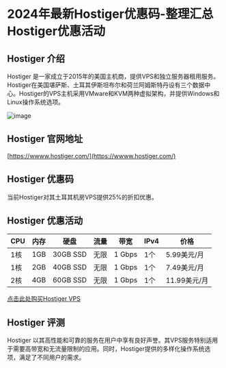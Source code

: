 # 2024年最新Hostiger优惠码-整理汇总Hostiger优惠活动

## Hostiger 介绍
Hostiger 是一家成立于2015年的美国主机商，提供VPS和独立服务器租用服务。Hostiger在美国堪萨斯、土耳其伊斯坦布尔和荷兰阿姆斯特丹设有三个数据中心。Hostiger的VPS主机采用VMware和KVM两种虚拟架构，并提供Windows和Linux操作系统选项。

![image](https://github.com/tkjvg21706/Hostiger/assets/167614563/d1ca6aa2-8973-419e-85f0-20664edffb08)

## Hostiger 官网地址
[https://wwww.hostiger.com/](https://wwww.hostiger.com/)

## Hostiger 优惠码
当前Hostiger对其土耳其机房VPS提供25%的折扣优惠。

## Hostiger 优惠活动
| CPU | 内存 | 硬盘       | 流量 | 带宽    | IPv4 | 价格          |
|-----|------|------------|------|---------|------|---------------|
| 1核 | 1GB  | 30GB SSD   | 无限 | 1 Gbps  | 1个  | 5.99美元/月   |
| 1核 | 2GB  | 40GB SSD   | 无限 | 1 Gbps  | 1个  | 7.49美元/月   |
| 2核 | 4GB  | 60GB SSD   | 无限 | 1 Gbps  | 1个  | 11.99美元/月  |

[点击此处购买Hostiger VPS](https://wwww.hostiger.com/)

## Hostiger 评测
Hostiger 以其高性能和可靠的服务在用户中享有良好声誉。其VPS服务特别适用于需要高带宽和无流量限制的应用。同时，Hostiger提供的多样化操作系统选项，满足了不同用户的需求。

